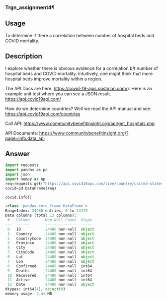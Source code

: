 ### Trgn_assignment4¶

## Usage
To determine if there a correlation between number of hospital beds and COVID mortality.

## Description
I explore whether there is obvious evidence for a correlation b/t number of hospital beds and COVID mortality. Intuitively, one might think that more hospital beds improve mortality within a region.

The API Docs are here: https://covid-19-apis.postman.com/). Here is an example unit test where you can see a JSON result. https://api.covid19api.com/

How do we determine countries? Well we read the API manual and see: https://api.covid19api.com/countries

Call API: https://www.communitybenefitinsight.org/api/get_hospitals.php

API Documents: https://www.communitybenefitinsight.org/?page=info.data_api

## Answer

```python
import requests 
import pandas as pd
import json
import numpy as np
req=requests.get("https://api.covid19api.com/live/country/united-states").json()
covid=pd.DataFrame(req)
```

```python
covid.info()
```
```python
<class 'pandas.core.frame.DataFrame'>
RangeIndex: 24480 entries, 0 to 24479
Data columns (total 13 columns):
 #   Column       Non-Null Count  Dtype 
---  ------       --------------  ----- 
 0   ID           24480 non-null  object
 1   Country      24480 non-null  object
 2   CountryCode  24480 non-null  object
 3   Province     24480 non-null  object
 4   City         24480 non-null  object
 5   CityCode     24480 non-null  object
 6   Lat          24480 non-null  object
 7   Lon          24480 non-null  object
 8   Confirmed    24480 non-null  int64 
 9   Deaths       24480 non-null  int64 
 10  Recovered    24480 non-null  int64 
 11  Active       24480 non-null  int64 
 12  Date         24480 non-null  object
dtypes: int64(4), object(9)
memory usage: 2.4+ MB
```